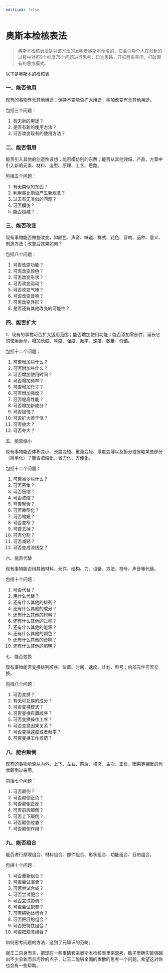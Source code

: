 ```yaml
---
editLink: false
---
```


# 奥斯本检核表法

> 奥斯本检核表法是以该方法的发明者奥斯本命名的，它会引导个人在创新的过程中对照9个维度75个问题进行思考，启迪思路，开拓想象空间，打破固有的思维模式。

以下是奥斯本的检核表

### 一、能否他用

现有的事物有无其他用途；保持不变能否扩大用途；稍加改变有无其他用途。

包括三个问题：

1. 有无新的用途？
1. 是否有新的使用方法？
1. 可否改变现有的使用方法？

### 二、能否借用

能否引入其他的创造性设想；能否模仿别的东西；能否从其他领域、产品、方案中引入新的元素、材料、造型、原理、工艺、思路。

包括五个问题：

1. 有无类似的东西？
1. 利用类比能否产生新观念？
1. 过去有无类似的问题？
1. 可否模仿？
1. 能否超越？

### 三、能否改变

现有事物能否做些改变，如颜色、声音、味道、样式、花色、音响、品种、意义、制造方法；改变后效果如何？

包括八个问题：

1. 可否改变功能？
1. 可否改变颜色？
1. 可否改变形状？
1. 可否改变运动？
1. 可否改变气味？
1. 可否改变音响？
1. 可否改变外形？
1. 是否还有其他改变的可能性？

### 四、能否扩大

1、现有的事物可否扩大适用范围；能否增加使用功能；能否添加零部件，延长它的使用寿命，增加长度、厚度、强度、频率、速度、数量、价值。

包括十二个问题：

1. 可否增加些什么？
1. 可否附加些什么？
1. 可否增加使用时间？
1. 可否增加频率？
1. 可否增加尺寸？
1. 可否增加强度？
1. 可否提高性能？
1. 可否增加新成分？
1. 可否加倍？
1. 可否扩大若干倍？
1. 可否放大？
1. 可否夸大？

五、能否缩小

现有事物能否体积变小、长度变短、重量变轻、厚度变薄以及拆分或省略某些部分（简单化）？能否浓缩化、省力化、方便化。

包括十二个问题：

1. 可否减少些什么？
1. 可否密集？
1. 可否压缩？
1. 可否浓缩？
1. 可否聚合？
1. 可否微型化？
1. 可否缩短？
1. 可否变窄？
1. 可否去掉？
1. 可否分割？
1. 可否减轻？
1. 可否变成流线型？

六、能否代替

现有事物能否用其他材料、元件、结构、力、设备、方法、符号、声音等代替。

包括十个问题：

1. 可否代替？
1. 用什么代替？
1. 还有什么其他的排列？
1. 还有什么其他的成分？
1. 还有什么其他的材料？
1. 还有什么其他的过程？
1. 还有什么其他的能源？
1. 还有什么其他的颜色？
1. 还有什么其他的音响？
1. 还有什么其他的照明？

七、能否变换

现有事物能否变换排列顺序、位置、时间、速度、计划、型号；内部元件可否交换。

包括八个问题：

1. 可否变换？
1. 有无可互换的成分？
1. 可否变换模式？
1. 可否变换布置顺序？
1. 可否变换操作工序？
1. 可否变换因果关系？
1. 可否变换速度或者频率？
1. 可否变换工作规范？

### 八、能否颠倒

现有的事物能否从内外、上下、左右、前后、横竖、主次、正负、因果等相反的角度颠倒过来用。

包括七个问题：

1. 可否颠倒？
1. 可否颠倒正负？
1. 可否颠倒正反？
1. 可否前后颠倒？
1. 可否上下颠倒？
1. 可否颠倒位置？
1. 可否颠倒作用？

### 九、能否组合

能否进行原理组合、材料组合、部件组合、形状组合、功能组合、目的组合。

包括十个问题：

1. 可否重新组合？
1. 可否尝试混合？
1. 可否尝试合成？
1. 可否尝试配合？
1. 可否尝试协调？
1. 可否尝试配套？
1. 可否把物体组合？
1. 可否把目的组合？
1. 可否把特性组合？
1. 可否把观念组合？

如何思考问题的方法，这到了元知识的范畴。

就王二自身而言，把现在一些事情套进奥斯本检核表里来思考，脑子里确实能够蹦出不少全新而且巧妙的点子，让王二能够全面的发散的思考一个问题。希望这对你也会有一些帮助。
